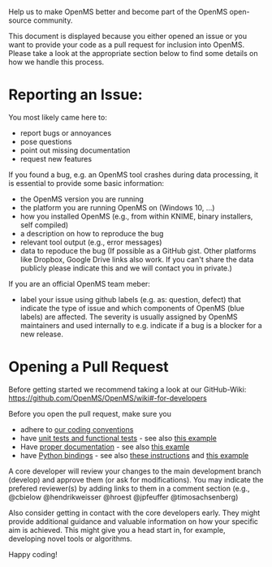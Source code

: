 Help us to make OpenMS better and become part of the OpenMS open-source community.

This document is displayed because you either opened an issue or you want to provide your code as a pull request for inclusion into OpenMS. Please take a look at the appropriate section below to find some details on how we handle this process.

# Reporting an Issue:

You most likely came here to:
  - report bugs or annoyances
  - pose questions
  - point out missing documentation
  - request new features

If you found a bug, e.g. an OpenMS tool crashes during data processing, it is essential to provide some basic information:
  - the OpenMS version you are running
  - the platform you are running OpenMS on (Windows 10, ...)
  - how you installed OpenMS (e.g., from within KNIME, binary installers, self compiled)
  - a description on how to reproduce the bug
  - relevant tool output (e.g., error messages)
  - data to repoduce the bug (If possible as a GitHub gist. Other platforms like Dropbox, Google Drive links also work. If you can't share the data publicly please indicate this and we will contact you in private.)

If you are an official OpenMS team meber:
  - label your issue using github labels (e.g. as: question, defect) that indicate the type of issue and which components of OpenMS (blue labels) are affected. The severity is usually assigned by OpenMS maintainers and used internally to e.g. indicate if a bug is a blocker for a new release.

# Opening a Pull Request

Before getting started we recommend taking a look at our GitHub-Wiki: https://github.com/OpenMS/OpenMS/wiki#-for-developers

Before you open the pull request, make sure you
 - adhere to [our coding conventions](https://github.com/OpenMS/OpenMS/wiki/Coding-conventions)
 - have [unit tests and functional tests](https://github.com/OpenMS/OpenMS/wiki/Write-tests) - see also [this example](https://github.com/OpenMS/OpenMS/blob/develop/src/tests/class_tests/openms/source/MSNumpressCoder_test.cpp)
 - Have [proper documentation](https://github.com/OpenMS/OpenMS/wiki/Coding-conventions#doxygen) - see also [this examle](https://github.com/OpenMS/OpenMS/blob/develop/src/openms/include/OpenMS/FORMAT/MSNumpressCoder.h) 
 - have [Python bindings](https://pyopenms.readthedocs.io/en/latest/wrap_classes.html) - see also [these instructions](https://github.com/OpenMS/OpenMS/wiki/pyOpenMS#wrap) and [this example](https://github.com/OpenMS/OpenMS/blob/develop/src/pyOpenMS/pxds/MSNumpressCoder.pxd)
 
A core developer will review your changes to the main development branch (develop) and approve them (or ask for modifications). You may indicate the prefered reviewer(s) by adding links to them in a comment section (e.g., @cbielow @hendrikweisser @hroest @jpfeuffer @timosachsenberg)

Also consider getting in contact with the core developers early. They might provide additional guidance and valuable information on how your specific aim is achieved. This might give you a head start in, for example, developing novel tools or algorithms.

Happy coding!
